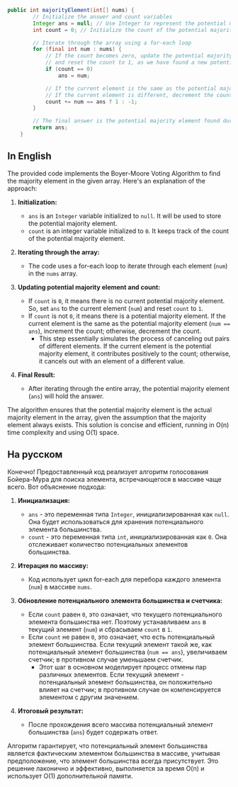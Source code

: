 ```Java
public int majorityElement(int[] nums) {
        // Initialize the answer and count variables
        Integer ans = null; // Use Integer to represent the potential majority element
        int count = 0; // Initialize the count of the potential majority element as 0

        // Iterate through the array using a for-each loop
        for (final int num : nums) {
            // If the count becomes zero, update the potential majority element to the current element
            // and reset the count to 1, as we have found a new potential majority candidate
            if (count == 0)
                ans = num;

            // If the current element is the same as the potential majority element, increment the count
            // If the current element is different, decrement the count
            count += num == ans ? 1 : -1;
        }

        // The final answer is the potential majority element found during the iteration
        return ans;
    }
```

## In English

The provided code implements the Boyer-Moore Voting Algorithm to find the majority element in the given array. Here's an explanation of the approach:

1. **Initialization:**
   - `ans` is an `Integer` variable initialized to `null`. It will be used to store the potential majority element.
   - `count` is an integer variable initialized to `0`. It keeps track of the count of the potential majority element.

2. **Iterating through the array:**
   - The code uses a for-each loop to iterate through each element (`num`) in the `nums` array.

3. **Updating potential majority element and count:**
   - If `count` is `0`, it means there is no current potential majority element. So, set `ans` to the current element (`num`) and reset `count` to `1`.
   - If `count` is not `0`, it means there is a potential majority element. If the current element is the same as the potential majority element (`num == ans`), increment the count; otherwise, decrement the count.
     - This step essentially simulates the process of canceling out pairs of different elements. If the current element is the potential majority element, it contributes positively to the count; otherwise, it cancels out with an element of a different value.

4. **Final Result:**
   - After iterating through the entire array, the potential majority element (`ans`) will hold the answer.

The algorithm ensures that the potential majority element is the actual majority element in the array, given the assumption that the majority element always exists. This solution is concise and efficient, running in O(n) time complexity and using O(1) space.

## На русском

Конечно! Предоставленный код реализует алгоритм голосования Бойера-Мура для поиска элемента, встречающегося в массиве чаще всего. Вот объяснение подхода:

1. **Инициализация:**
   - `ans` - это переменная типа `Integer`, инициализированная как `null`. Она будет использоваться для хранения потенциального элемента большинства.
   - `count` - это переменная типа `int`, инициализированная как `0`. Она отслеживает количество потенциальных элементов большинства.

2. **Итерация по массиву:**
   - Код использует цикл for-each для перебора каждого элемента (`num`) в массиве `nums`.

3. **Обновление потенциального элемента большинства и счетчика:**
   - Если `count` равен `0`, это означает, что текущего потенциального элемента большинства нет. Поэтому устанавливаем `ans` в текущий элемент (`num`) и сбрасываем `count` в `1`.
   - Если `count` не равен `0`, это означает, что есть потенциальный элемент большинства. Если текущий элемент такой же, как потенциальный элемент большинства (`num == ans`), увеличиваем счетчик; в противном случае уменьшаем счетчик.
     - Этот шаг в основном моделирует процесс отмены пар различных элементов. Если текущий элемент - потенциальный элемент большинства, он положительно влияет на счетчик; в противном случае он компенсируется элементом с другим значением.

4. **Итоговый результат:**
   - После прохождения всего массива потенциальный элемент большинства (`ans`) будет содержать ответ.

Алгоритм гарантирует, что потенциальный элемент большинства является фактическим элементом большинства в массиве, учитывая предположение, что элемент большинства всегда присутствует. Это решение лаконично и эффективно, выполняется за время O(n) и использует O(1) дополнительной памяти.

